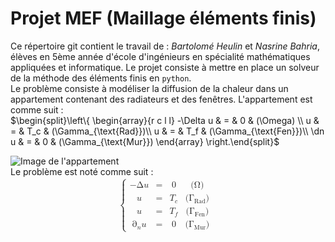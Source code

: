 # Projet MEF (Maillage éléments finis)
Ce répertoire git contient le travail de : *Bartolomé Heulin* et *Nasrine Bahria*, élèves en 5ème année d'école d'ingénieurs en spécialité mathématiques appliquées et informatique. Le projet consiste à mettre en place un solveur de la méthode des éléments finis en `python`.  
Le problème consiste à modéliser la diffusion de la chaleur dans un appartement contenant des radiateurs et des fenêtres.
L'appartement est comme suit :  
$\begin{split}\left\{
\begin{array}{r c l l}
  -\Delta u & = & 0 & (\Omega) \\
  u & = & T_c & (\Gamma_{\text{Rad}})\\
  u & = & T_f & (\Gamma_{\text{Fen}})\\
  \dn u & = & 0 & (\Gamma_{\text{Mur}})
\end{array}
\right.\end{split}$

![Image de l'appartement](https://bthierry.pages.math.cnrs.fr/course-fem/_images/2020-2021-flat.svg)  
Le problème est noté comme suit :  
<math xmlns="http://www.w3.org/1998/Math/MathML" display="block">
  <mtable columnalign="right left" rowspacing="3pt" columnspacing="0em" displaystyle="true">
    <mtr>
      <mtd>
        <mrow>
          <mo>{</mo>
          <mtable columnalign="right center left left" rowspacing="4pt" columnspacing="1em">
            <mtr>
              <mtd>
                <mo>&#x2212;<!-- − --></mo>
                <mi mathvariant="normal">&#x0394;<!-- Δ --></mi>
                <mi>u</mi>
              </mtd>
              <mtd>
                <mo>=</mo>
              </mtd>
              <mtd>
                <mn>0</mn>
              </mtd>
              <mtd>
                <mo stretchy="false">(</mo>
                <mi mathvariant="normal">&#x03A9;<!-- Ω --></mi>
                <mo stretchy="false">)</mo>
              </mtd>
            </mtr>
            <mtr>
              <mtd>
                <mi>u</mi>
              </mtd>
              <mtd>
                <mo>=</mo>
              </mtd>
              <mtd>
                <msub>
                  <mi>T</mi>
                  <mi>c</mi>
                </msub>
              </mtd>
              <mtd>
                <mo stretchy="false">(</mo>
                <msub>
                  <mi mathvariant="normal">&#x0393;<!-- Γ --></mi>
                  <mrow class="MJX-TeXAtom-ORD">
                    <mtext>Rad</mtext>
                  </mrow>
                </msub>
                <mo stretchy="false">)</mo>
              </mtd>
            </mtr>
            <mtr>
              <mtd>
                <mi>u</mi>
              </mtd>
              <mtd>
                <mo>=</mo>
              </mtd>
              <mtd>
                <msub>
                  <mi>T</mi>
                  <mi>f</mi>
                </msub>
              </mtd>
              <mtd>
                <mo stretchy="false">(</mo>
                <msub>
                  <mi mathvariant="normal">&#x0393;<!-- Γ --></mi>
                  <mrow class="MJX-TeXAtom-ORD">
                    <mtext>Fen</mtext>
                  </mrow>
                </msub>
                <mo stretchy="false">)</mo>
              </mtd>
            </mtr>
            <mtr>
              <mtd>
                <mrow class="MJX-TeXAtom-ORD">
                  <msub>
                    <mi mathvariant="normal">&#x2202;<!-- ∂ --></mi>
                    <mrow class="MJX-TeXAtom-ORD">
                      <mrow class="MJX-TeXAtom-ORD">
                        <mrow class="MJX-TeXAtom-ORD">
                          <mi mathvariant="bold">n</mi>
                        </mrow>
                      </mrow>
                    </mrow>
                  </msub>
                </mrow>
                <mi>u</mi>
              </mtd>
              <mtd>
                <mo>=</mo>
              </mtd>
              <mtd>
                <mn>0</mn>
              </mtd>
              <mtd>
                <mo stretchy="false">(</mo>
                <msub>
                  <mi mathvariant="normal">&#x0393;<!-- Γ --></mi>
                  <mrow class="MJX-TeXAtom-ORD">
                    <mtext>Mur</mtext>
                  </mrow>
                </msub>
                <mo stretchy="false">)</mo>
              </mtd>
            </mtr>
          </mtable>
          <mo fence="true" stretchy="true" symmetric="true"></mo>
        </mrow>
      </mtd>
    </mtr>
  </mtable>
</math>
